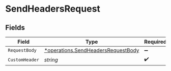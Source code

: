 # SendHeadersRequest


## Fields

| Field                                                                                          | Type                                                                                           | Required                                                                                       | Description                                                                                    |
| ---------------------------------------------------------------------------------------------- | ---------------------------------------------------------------------------------------------- | ---------------------------------------------------------------------------------------------- | ---------------------------------------------------------------------------------------------- |
| `RequestBody`                                                                                  | [*operations.SendHeadersRequestBody](../../../pkg/models/operations/sendheadersrequestbody.md) | :heavy_minus_sign:                                                                             | N/A                                                                                            |
| `CustomHeader`                                                                                 | *string*                                                                                       | :heavy_check_mark:                                                                             | N/A                                                                                            |